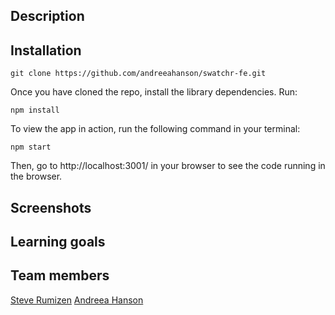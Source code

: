 ## Description

## Installation

```
git clone https://github.com/andreeahanson/swatchr-fe.git
```
Once you have cloned the repo, install the library dependencies. Run:

```
npm install
```
To view the app in action, run the following command in your terminal:

```
npm start
```
Then, go to http://localhost:3001/ in your browser to see the code running in the browser.

## Screenshots

## Learning goals

## Team members

[Steve Rumizen](https://github.com/rumizen)
[Andreea Hanson](https://github.com/andreeahanson)




